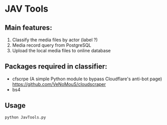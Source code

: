# JAV Tools

## Main features:
1. Classify the media files by actor (label ?)
2. Media record query from PostgreSQL
3. Upload the local media files to online database

## Packages required in classifier:
- cfscrpe (A simple Python module to bypass Cloudflare's anti-bot page) https://github.com/VeNoMouS/cloudscraper
- bs4

## Usage
```
python JavTools.py
```
